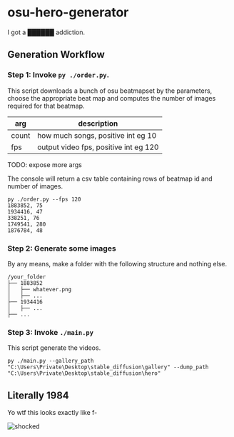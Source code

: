 # osu-hero-generator

I got a ██████ addiction.

## Generation Workflow

### Step 1: Invoke `py ./order.py`.

This script downloads a bunch of osu beatmapset by the parameters,
choose the appropriate beat map and computes the number of images required for that beatmap.

| arg                	| description                                       |
|--------------------	|-------------------------------------------------	|
| count                 | how much songs, positive int eg 10                |
| fps                   | output video fps, positive int eg 120             |

TODO: expose more args

The console will return a csv table containing rows of beatmap id and number of images.

```raw
py ./order.py --fps 120
1883852, 75
1934416, 47
338251, 76
1749541, 280
1876784, 48
```

### Step 2: Generate some images

By any means, make a folder with the following structure and nothing else.

```raw
/your_folder
├── 1883852
│   ├── whatever.png
│   ├── ...
├── 1934416
│   ├── ...
├── ...
```

### Step 3: Invoke `./main.py`

This script generate the videos.

```raw
py ./main.py --gallery_path "C:\Users\Private\Desktop\stable_diffusion\gallery" --dump_path "C:\Users\Private\Desktop\stable_diffusion\hero"
```

## Literally 1984

Yo wtf this looks exactly like f-

![shocked](https://i.scdn.co/image/ab67616d00001e0269e59225913928f4155dd022)

